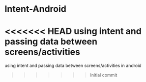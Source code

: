 # Intent-Android
<<<<<<< HEAD
using intent and passing data between screens/activities
=======
using intent and passing data between screens/activities in android
>>>>>>> Initial commit
